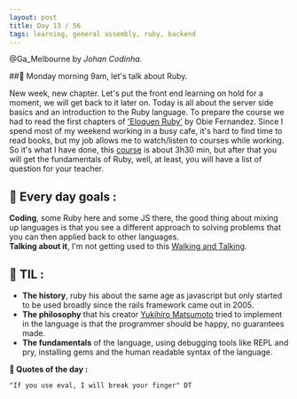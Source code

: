```yaml
---
layout: post
title: Day 13 / 56
tags: learning, general assembly, ruby, backend
---
```

@Ga_Melbourne by *Johan Codinha*.

##:gem: Monday morning 9am, let's talk about Ruby.

New week, new chapter. Let's put the front end learning on hold for a moment, we will get back to it later on. Today is all about the server side basics and an introduction to the Ruby language.
To prepare the course we had to read the first chapters of ['Eloquen Ruby'](http://www.r-5.org/files/books/computers/languages/ruby/main/Russ_Olsen-Eloquent_Ruby-EN.pdf) by Obie Fernandez. Since I spend most of my weekend working in a busy cafe, it's hard to find time to read books, but my job allows me  to watch/listen to courses while working.
So it's what I have done, this [course](https://app.pluralsight.com/library/courses/ruby-fundamentals/table-of-contents) is about 3h30 min, but after that you will get the fundamentals of Ruby, well, at least, you will have a list of question for your teacher.

## :dart: Every day goals :  

**Coding**, some Ruby here and some JS there, the good thing about mixing up languages is that you see a different approach to solving  problems that you can then applied back to other languages.  
**Talking about it**, I'm not getting used to this [Walking and Talking](https://soundcloud.com/johan-c-819300950/walk-and-talk-day-13-58). 

## :book: TIL :

- **The history**, ruby his about the same age as javascript but only started to be used broadly since the rails framework came out in 2005.
- **The philosophy** that his creator [Yukihiro Matsumoto](https://en.wikipedia.org/wiki/Yukihiro_Matsumoto) tried to implement in the language is that the programmer should be happy, no guarantees made.
- **The fundamentals** of the language, using debugging tools like REPL and pry, installing gems and the human readable syntax of the language.

**:shell: Quotes of the day :**  

`"If you use eval, I will break your finger" DT`